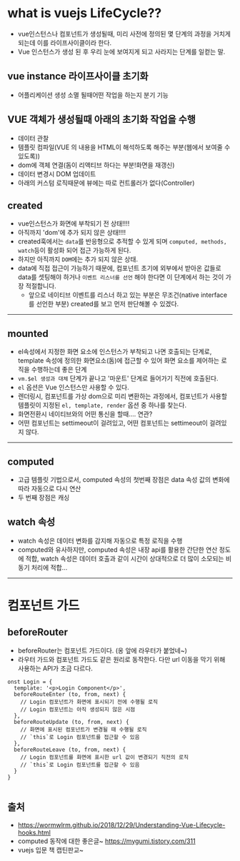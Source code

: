 # what is vuejs LifeCycle??
- vue인스턴스나 컴포넌트가 생성될때, 미리 사전에 정의된 몇 단계의 과정을 거치게 되는데 이를 라이프사이클이라 한다. 
- Vue 인스턴스가 생성 된 후 우리 눈에 보여지게 되고 사라지는 단계를 일컫는 말. 

## vue instance 라이프사이클 초기화
- 어플리케이션 생성 소멸 될때어떤 작업을 하는지 분기 기능 
  
## VUE 객체가 생성될때 아래의 초기화 작업을 수행
- 데이터 관찰
- 템플릿 컴파일(VUE 의 내용을 HTML이 해석하도록 해주는 부분(웹에서 보여줄 수 있도록))
- dom에 객체 연결(돔이 리액티브 하다는 부분!화면을 재갱신)
- 데이터 변경시 DOM 업데이트
- 아래의 커스텀 로직때문에 뷰에는 따로 컨트롤러가 없다(Controller)
  
## created
- vue인스턴스가 화면에 부착되기 전 상태!!!!
- 아직까지 'dom'에 추가 되지 않은 상태!!!! 
- created훅에서는 `data`를 반응형으로 추적할 수 있게 되며 `computed, methods, watch`등이 활성화 되어 접근 가능하게 된다. 
- 하지만 아직까지 `DOM`에는 추가 되지 않은 상태. 
- data에 직접 접근이 가능하기 때문에, 컴포넌트 초기에 외부에서 받아온 값들로 data를 셋팅해야 하거나 `이벤트 리스너를 선언` 해야 한다면
이 단계에서 하는 것이 가장 적절합니다.  
  * 앞으로 네이티브 이벤트를 리스너 하고 있는 부분은 무조건(native interface를 선언한 부분) created를 보고 먼저 판단해볼 수 있겠다.    

---

## mounted
-  el속성에서 지정한 화면 요소에 인스턴스가 부착되고 나면 호출되는 단계로, template 속성에 정의한 화면요소(돔)에 접근할 수 있어
화면 요소를 제어하는 로직을 수행하는데 좋은 단계
- `vm.$el 생성과 대체` 단계가 끝나고 '마운트' 단계로 들어가기 직전에 호출된다.  
- `el` 옵션은 Vue 인스턴스만 사용할 수 있다. 
- 렌더링시, 컴포넌트를 가상 dom으로 미리 변환하는 과정에서, 컴포넌트가 사용할 템플릿이 지정된 `el, template, render` 옵션 중 하나를 찾는다. 
- 화면전환시 네이티브와의 어떤 통신을 할때.... 연관? 
- 어떤 컴포넌트는 settimeout이 걸려있고, 어떤 컴포넌트는 settimeout이 걸려있지 않다.  
  
---
  
## computed
- 고급 템플릿 기법으로서, computed 속성의 첫번째 장점은 data 속성 값의 변화에 따라 자동으로 다시 연산
- 두 번째 장점은 캐싱

## watch 속성
- watch 속성은 데이터 변화를 감지해 자동으로 특정 로직을 수행
- computed와 유사하지만, computed 속성은 내장 api를 활용한 간단한 연산 정도에 적합, watch 속성은 데이터 호출과 같이 시간이 상대적으로 
더 많이 소모되는 비동기 처리에 적합... 
 
  
---

# 컴포넌트 가드
## beforeRouter
- beforeRouter는 컴포넌트 가드이다. (옹 앞에 라우터가 붙었네~) 
- 라우터 가드와 컴포넌트 가드도 같은 원리로 동작한다. 다만 url 이동을 막기 위해 사용하는 API가 조금 다르다. 

```
onst Login = {
  template: '<p>Login Component</p>',
  beforeRouteEnter (to, from, next) {
    // Login 컴포넌트가 화면에 표시되기 전에 수행될 로직
    // Login 컴포넌트는 아직 생성되지 않은 시점
  },
  beforeRouteUpdate (to, from, next) {
    // 화면에 표시된 컴포넌트가 변경될 때 수행될 로직
    // `this`로 Login 컴포넌트를 접근할 수 있음
  },
  beforeRouteLeave (to, from, next) {
    // Login 컴포넌트를 화면에 표시한 url 값이 변경되기 직전의 로직
    // `this`로 Login 컴포넌트를 접근할 수 있음
  }
}
  
```
  

## 출처
- https://wormwlrm.github.io/2018/12/29/Understanding-Vue-Lifecycle-hooks.html 
- computed 동작에 대한 좋은글~ https://mygumi.tistory.com/311
- vuejs 입문 책 캡틴판교~
  
